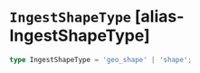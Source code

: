 # `IngestShapeType` [alias-IngestShapeType]
```typescript
type IngestShapeType = 'geo_shape' | 'shape';
```
